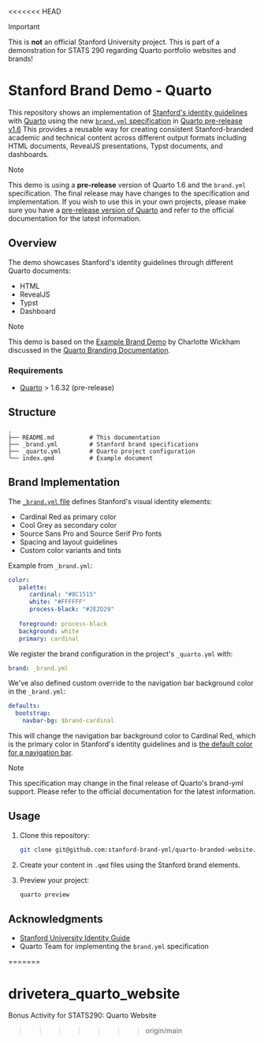 <<<<<<< HEAD
> [!IMPORTANT]
> 
> This is **not** an official Stanford University project. This is part of a demonstration for STATS 290 regarding Quarto portfolio websites and brands!

# Stanford Brand Demo - Quarto

This repository shows an implementation of [Stanford's identity guidelines][suidg] with [Quarto][qmain] using the new [`brand.yml` specification][byml] in [Quarto pre-release v1.6][qbyml] This provides a reusable way for creating consistent Stanford-branded academic and technical content across different output formats including HTML documents, RevealJS presentations, Typst documents, and dashboards.

> [!NOTE]
>
> This demo is using a **pre-release** version of Quarto 1.6 and the `brand.yml` specification. The final release may have changes to the specification and implementation.
> If you wish to use this in your own projects, please make sure you have a [pre-release version of Quarto](https://quarto.org/docs/download/prerelease.html) and refer to the official documentation for the latest information.

## Overview

The demo showcases Stanford's identity guidelines through different Quarto documents:

- HTML
- RevealJS
- Typst
- Dashboard

> [!NOTE]
>
> This demo is based on the [Example Brand Demo](https://github.com/cwickham/quarto-examples/tree/brand/brand/brand-simple) by Charlotte Wickham discussed in the [Quarto Branding Documentation][qbyml].

### Requirements

- [Quarto][qmain] > 1.6.32 (pre-release)

## Structure

```
.
├── README.md          # This documentation
├── _brand.yml         # Stanford brand specifications
├── _quarto.yml        # Quarto project configuration
└── index.qmd          # Example document
```

## Brand Implementation

The [`_brand.yml` file][byml] defines Stanford's visual identity elements:

- Cardinal Red as primary color
- Cool Grey as secondary color
- Source Sans Pro and Source Serif Pro fonts
- Spacing and layout guidelines
- Custom color variants and tints

Example from `_brand.yml`:

```yaml
color:
   palette:
      cardinal: "#8C1515"
      white: "#FFFFFF"
      process-black: "#2E2D29"
  
   foreground: process-black
   background: white
   primary: cardinal
```

We register the brand configuration in the project's `_quarto.yml` with:

```yaml
brand: _brand.yml
```

We've also defined custom override to the navigation bar background color in the `_brand.yml`:

```yaml
defaults:
  bootstrap:
    navbar-bg: $brand-cardinal
```

This will change the navigation bar background color to Cardinal Red, which is the primary color in Stanford's identity guidelines and is [the default color for a navigation bar](https://identity.stanford.edu/digital/web-design/brand-compliance/).

> [!NOTE]
>
> This specification may change in the final release of 
> Quarto's brand-yml support. Please refer to the official 
> documentation for the latest information.

## Usage

1. Clone this repository:
   ```bash
   git clone git@github.com:stanford-brand-yml/quarto-branded-website.git
   ```

2. Create your content in `.qmd` files using the Stanford brand elements.

3. Preview your project:
   ```bash
   quarto preview
   ```

## Acknowledgments

- [Stanford University Identity Guide][suidg]
- Quarto Team for implementing the `brand.yml` specification


[suidg]: https://identity.stanford.edu/
[qmain]: https://quarto.org/
[byml]: https://posit-dev.github.io/brand-yml/
[qbyml]: https://prerelease.quarto.org/docs/authoring/brand.html

=======
# drivetera_quarto_website
Bonus Activity for STATS290: Quarto Website 
>>>>>>> origin/main

